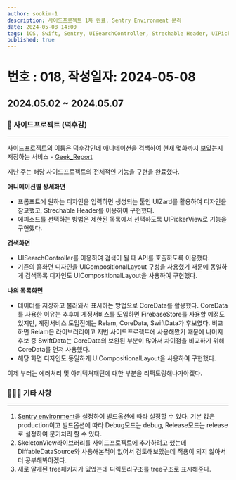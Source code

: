 ```yaml
---
author: sookim-1
description: 사이드프로젝트 1차 완료, Sentry Environment 분리
date: 2024-05-08 14:00
tags: iOS, Swift, Sentry, UISearchController, Strechable Header, UIPickerView, Core Data, tree, SkeletonView
published: true
---
```

# 번호 : 018, 작성일자: 2024-05-08

## 2024.05.02 ~ 2024.05.07
### 🚨 사이드프로젝트 (덕후감)
---

사이드프로젝트의 이름은 덕후감인데 애니메이션을 검색하여 현재 몇화까지 보았는지 저장하는 서비스 - [Geek_Report](https://github.com/sookim-1/Geek_Report)

지난 주는 해당 사이드프로젝트의 전체적인 기능을 구현을 완료했다.


**애니메이션별 상세화면**

- 프롬프트에 원하는 디자인을 입력하면 생성되는 툴인 UIZard를 활용하여 디자인을 참고했고, Strechable Header를 이용하여 구현했다.
- 에피소드를 선택하는 방법은 제한된 목록에서 선택하도록  UIPickerView로 기능을 구현했다.

**검색화면**

- UISearchController를 이용하여 검색이 될 때 API를 호출하도록 이용했다.
- 기존의 홈화면 디자인을 UICompositionalLayout 구성을 사용했기 때문에 동일하게 검색목록 디자인도 UICompositionalLayout을 사용하여 구현했다.

**나의 목록화면**

- 데이터를 저장하고 불러와서 표시하는 방법으로 CoreData를 활용했다. CoreData를 사용한 이유는 추후에 계정서비스를 도입하면 FirebaseStore를 사용할 예정도 있지만, 계정서비스 도입전에는 Relam, CoreData, SwiftData가 후보였다. 비교하면 Relam은 라이브러리이고 저번 사이드프로젝트에 사용해봤기 때문에 나머지 후보 중 SwiftData는 CoreData의 보완된 부분이 많아서 차이점을 비교하기 위해 CoreData를 먼저 사용했다.
- 해당 화면 디자인도 동일하게 UICompositionalLayout을 사용하여 구현했다.

이제 부터는 에러처리 및 아키텍처패턴에 대한 부분을 리팩토링해나가야겠다.

### 🙋🏻‍♂️ 기타 사항
---

1. [Sentry environment](https://docs.sentry.io/platforms/apple/guides/ios/configuration/environments/)을 설정하여 빌드옵션에 따라 설정할 수 있다. 기본 값은 production이고 빌드옵션에 따라 Debug모드는 debug, Release모드는 release로 설정하여 분기처리 할 수 있다.
2. SkeletonView라이브러리를 사이드프로젝트에 추가하려고 했는데 DiffableDataSource와 사용해본적이 없어서 검토해보았는데 적용이 되지 않아서 더 공부해봐야겠다.
3. 새로 알게된 tree패키지가 있었는데 디렉토리구조를 tree구조로 표시해준다.
